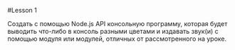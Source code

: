 #Lesson 1

Создать с помощью Node.js API консольную программу, которая будет выводить что-либо в консоль разными
цветами и издавать звук(и) с помощью модуля или модулей, отличных от рассмотренного на уроке.
